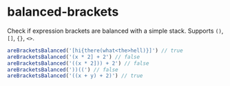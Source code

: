 # balanced-brackets
Check if expression brackets are balanced with a simple stack.
Supports `()`, `[]`, `{}`, `<>`.

```javascript
areBracketsBalanced('[hi{there(what<the>hell)}]') // true
areBracketsBalanced('(x * 2] + 2') // false
areBracketsBalanced('((x * 2])) + 2') // false
areBracketsBalanced('))((') // false
areBracketsBalanced('((x + y) + 2)') // true
```
